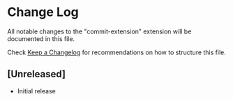 # Change Log

All notable changes to the "commit-extension" extension will be documented in this file.

Check [Keep a Changelog](http://keepachangelog.com/) for recommendations on how to structure this file.

## [Unreleased]

- Initial release
